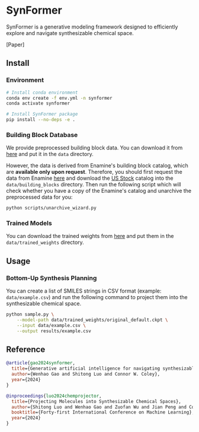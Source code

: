 # SynFormer

SynFormer is a generative modeling framework designed to efficiently explore and navigate synthesizable chemical space.

[Paper]

## Install

### Environment

```bash
# Install conda environment
conda env create -f env.yml -n synformer
conda activate synformer

# Install SynFormer package
pip install --no-deps -e .
```

### Building Block Database

We provide preprocessed building block data. You can download it from [here](#link) and put it in the `data` directory.

However, the data is derived from Enamine's building block catalog, which are **available only upon request**.
Therefore, you should first request the data from Enamine [here](https://enamine.net/building-blocks/building-blocks-catalog) and download the <ins>US Stock</ins> catalog into the `data/building_blocks` directory.
Then run the following script which will check whether you have a copy of the Enamine's catalog and unarchive the preprocessed data for you:
```bash
python scripts/unarchive_wizard.py
```

### Trained Models

You can download the trained weights from [here](#link) and put them in the `data/trained_weights` directory.


## Usage

### Bottom-Up Synthesis Planning

You can create a list of SMILES strings in CSV format (example: `data/example.csv`) and run the following command to project them into the synthesizable chemical space.
```bash
python sample.py \
    --model-path data/trained_weights/original_default.ckpt \
    --input data/example.csv \
    --output results/example.csv
```


## Reference

```bibtex
@article{gao2024synformer,
  title={Generative artificial intelligence for navigating synthesizable chemical space},
  author={Wenhao Gao and Shitong Luo and Connor W. Coley},
  year={2024}
}

@inproceedings{luo2024chemprojector,
  title={Projecting Molecules into Synthesizable Chemical Spaces},
  author={Shitong Luo and Wenhao Gao and Zuofan Wu and Jian Peng and Connor W. Coley and Jianzhu Ma},
  booktitle={Forty-first International Conference on Machine Learning},
  year={2024}
}
```
